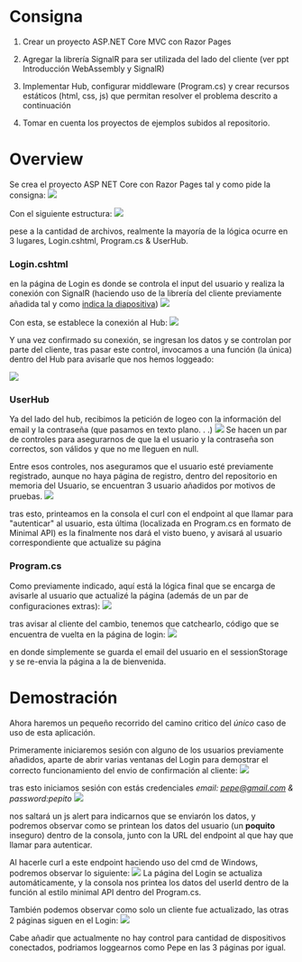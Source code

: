 
# Consigna

1. Crear un proyecto ASP.NET Core MVC con Razor Pages
    
2. Agregar la librería SignalR para ser utilizada del lado del cliente (ver ppt Introducción WebAssembly y SignalR)
    
3. Implementar Hub, configurar middleware (Program.cs) y crear recursos estáticos (html, css, js) que permitan resolver el problema descrito a continuación
    
4. Tomar en cuenta los proyectos de ejemplos subidos al repositorio.

# Overview
Se crea el proyecto ASP NET Core con Razor Pages tal y como pide la consigna:
![](_attachments/Pasted%20image%2020240909091604.png)

Con el siguiente estructura:
![](_attachments/Pasted%20image%2020240909091701.png)

 pese a la cantidad de archivos, realmente la mayoría de la lógica ocurre en 3 lugares, Login.cshtml, Program.cs & UserHub.

### Login.cshtml
en la página de Login es donde se controla el input del usuario y realiza la conexión con SignalR (haciendo uso de la librería del cliente previamente añadida tal y como [indica la diapositiva](https://docs.google.com/presentation/d/18EQRljguiqB98YfcZlFVGY9XAKDvkCocMZYXx_Mylhk/edit#slide=id.g22091b6084c_1_13))
![](_attachments/Pasted%20image%2020240909094401.png)

Con esta, se establece la conexión al Hub:
![](_attachments/Pasted%20image%2020240909094953.png)

Y una vez confirmado su conexión, se ingresan los datos y se controlan por parte del cliente, tras pasar este control, invocamos a una función (la única) dentro del Hub para avisarle que nos hemos loggeado:

![](_attachments/Pasted%20image%2020240909095114.png)


### UserHub
Ya del lado del hub, recibimos la petición de logeo con la información del email y la contraseña (que pasamos en texto plano. . .) 
![](_attachments/Pasted%20image%2020240909095530.png)
Se hacen un par de controles para asegurarnos de que la el usuario y la contraseña son correctos, son válidos y que no me lleguen en null.

Entre esos controles, nos aseguramos que el usuario esté previamente registrado, aunque no haya página de registro, dentro del repositorio en memoria del Usuario, se encuentran 3 usuario añadidos por motivos de pruebas.
![](_attachments/Pasted%20image%2020240909100613.png)

tras esto, printeamos en la consola el curl con el endpoint al que llamar para "autenticar" al usuario, esta última (localizada en Program.cs en formato de Minimal API) es la finalmente nos dará el visto bueno, y avisará al usuario correspondiente que actualize su página

### Program.cs
Como previamente indicado, aquí está la lógica final que se encarga de avisarle al usuario que actualizé la página (además de un par de configuraciones extras):
![](_attachments/Pasted%20image%2020240909100044.png)

tras avisar al cliente del cambio, tenemos que catchearlo, código que se encuentra de vuelta en la página de login:
![](_attachments/Pasted%20image%2020240909100454.png)

en donde simplemente se guarda el email del usuario en el sessionStorage y se re-envia la página a la de bienvenida.


# Demostración
Ahora haremos un pequeño recorrido del camino critico del *único* caso de uso de esta aplicación.

Primeramente iniciaremos sesión con alguno de los usuarios previamente añadidos, aparte de abrir varias ventanas del Login para demostrar el correcto funcionamiento del envio de confirmación al cliente:
![](_attachments/Pasted%20image%2020240909101133.png)

tras esto iniciamos sesión con estás credenciales *email: pepe@gmail.com & password:pepito*
![](_attachments/Pasted%20image%2020240909101259.png)

nos saltará un js alert para indicarnos que se enviarón los datos,  y podremos observar como se printean los datos del usuario (un **poquito** inseguro) dentro de la consola, junto con la URL del endpoint al que hay que llamar para autenticar.

Al hacerle curl a este endpoint haciendo uso del cmd de Windows, podremos observar lo siguiente:
![](_attachments/Pasted%20image%2020240909101539.png)
La página del Login se actualiza automáticamente, y la consola nos printea los datos del userId dentro de la función al estilo minimal API dentro del Program.cs.

También podemos observar como solo un cliente fue actualizado, las otras 2 páginas siguen en el Login:
![](_attachments/Pasted%20image%2020240909102025.png)

Cabe añadir que actualmente no hay control para cantidad de dispositivos conectados, podriamos loggearnos como Pepe en las 3 páginas por igual.

